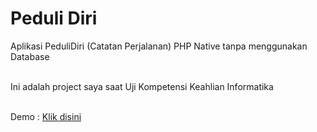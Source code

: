 # Peduli Diri
 Aplikasi PeduliDiri (Catatan Perjalanan) PHP Native tanpa menggunakan Database
 
 <br/>
 Ini adalah project saya saat Uji Kompetensi Keahlian Informatika
 <br/>
 <br/>

Demo : <a href="https://app-pedulidiri.herokuapp.com/">Klik disini</a>
